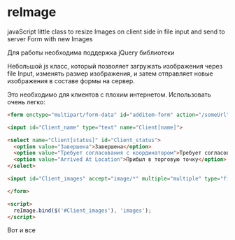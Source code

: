 # reImage
javaScript little class to resize Images on client side in file input and send to server Form with new Images

Для работы необходима поддержка jQuery библиотеки

Небольшой js класс, который позволяет загружать изображения через file Input, изменять размер изображения, и затем отправляет новые изображения в составе формы на сервер.

Это необходимо для клиентов с плохим интернетом. Использовать очень легко:

```html
<form enctype="multipart/form-data" id="additem-form" action="/someUrl" method="post">

<input id="Client_name" type="text" name="Client[name]">

<select name="Client[status]" id="Client_status">
  <option value="Завершена">Завершена</option>
  <option value="Требует согласования с координатором">Требует согласования с координатором</option>
  <option value="Arrived At Location">Прибыл в торговую точку</option>
</select>

<input id="Client_images" accept="image/*" multiple="multiple" type="file" name="images[]">

</form>

<script>
  reImage.bind($('#Client_images'), 'images');
</script>
```

Вот и все
